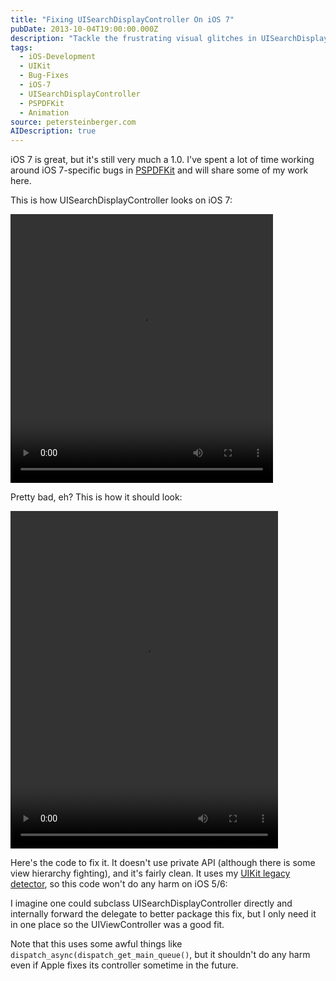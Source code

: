 ```yaml
---
title: "Fixing UISearchDisplayController On iOS 7"
pubDate: 2013-10-04T19:00:00.000Z
description: "Tackle the frustrating visual glitches in UISearchDisplayController on iOS 7 with this comprehensive guide to fixing the broken animation, incorrect frame positioning, and status bar issues. I provide a detailed analysis of the underlying problems and share a complete, battle-tested solution implemented in PSPDFKit. Learn how to properly handle view hierarchy manipulations, status bar management, and frame calculations to create a polished search experience despite Apple's buggy implementation in the iOS 7.0 release."
tags:
  - iOS-Development
  - UIKit
  - Bug-Fixes
  - iOS-7
  - UISearchDisplayController
  - PSPDFKit
  - Animation
source: petersteinberger.com
AIDescription: true
---
```


iOS 7 is great, but it's still very much a 1.0. I've spent a lot of time working around iOS 7-specific bugs in [PSPDFKit](http://pspdfkit.com) and will share some of my work here.

This is how UISearchDisplayController looks on iOS 7:

<video width="420" height="430" controls>
  <source src="/images/posts/UISearchDisplayController_broken.mp4" type="video/mp4">
  Your browser does not support the video tag.
</video>

Pretty bad, eh? This is how it should look:

<video width="428" height="540" controls>
  <source src="/images/posts/UISearchDisplayController_fixed.mp4" type="video/mp4">
  Your browser does not support the video tag.
</video>

Here's the code to fix it. It doesn't use private API (although there is some view hierarchy fighting), and it's fairly clean. It uses my [UIKit legacy detector](https://gist.github.com/steipete/6526860), so this code won't do any harm on iOS 5/6:

<script src="https://gist.github.com/steipete/6829002.js"></script>

I imagine one could subclass UISearchDisplayController directly and internally forward the delegate to better package this fix, but I only need it in one place so the UIViewController was a good fit.

Note that this uses some awful things like `dispatch_async(dispatch_get_main_queue()`, but it shouldn't do any harm even if Apple fixes its controller sometime in the future.
